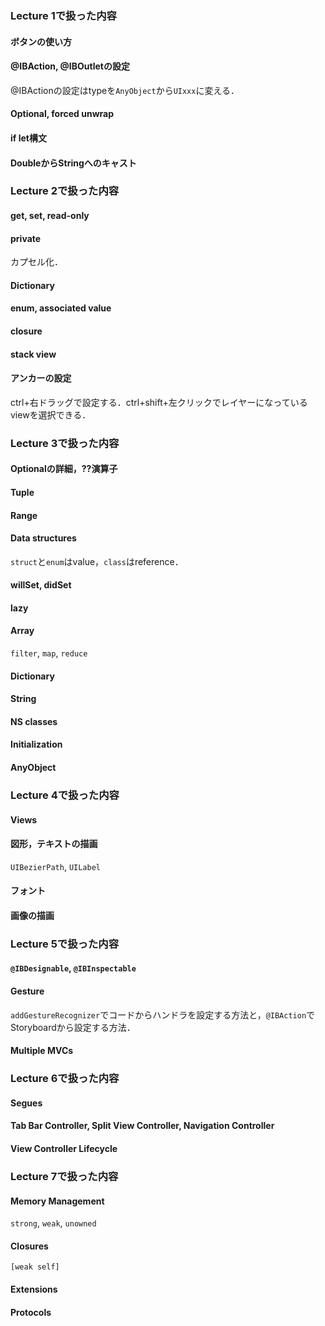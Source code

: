 ### Lecture 1で扱った内容
#### ボタンの使い方
#### @IBAction, @IBOutletの設定
@IBActionの設定はtypeを`AnyObject`から`UIxxx`に変える．
#### Optional, forced unwrap
#### if let構文
#### DoubleからStringへのキャスト
### Lecture 2で扱った内容
#### get, set, read-only
#### private
カプセル化．
#### Dictionary
#### enum, associated value
#### closure
#### stack view
#### アンカーの設定
ctrl+右ドラッグで設定する．ctrl+shift+左クリックでレイヤーになっているviewを選択できる．
### Lecture 3で扱った内容
#### Optionalの詳細，??演算子
#### Tuple
#### Range
#### Data structures
`struct`と`enum`はvalue，`class`はreference．
#### willSet, didSet
#### lazy
#### Array
`filter`, `map`, `reduce`
#### Dictionary
#### String
#### NS classes
#### Initialization
#### AnyObject
### Lecture 4で扱った内容
#### Views
#### 図形，テキストの描画
`UIBezierPath`, `UILabel`
#### フォント
#### 画像の描画
### Lecture 5で扱った内容
#### `@IBDesignable`, `@IBInspectable`
#### Gesture
`addGestureRecognizer`でコードからハンドラを設定する方法と，`@IBAction`でStoryboardから設定する方法．
#### Multiple MVCs
### Lecture 6で扱った内容
#### Segues
#### Tab Bar Controller, Split View Controller, Navigation Controller
#### View Controller Lifecycle
### Lecture 7で扱った内容
#### Memory Management
`strong`, `weak`, `unowned`
#### Closures
`[weak self]`
#### Extensions
#### Protocols
